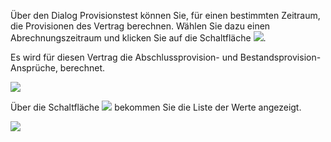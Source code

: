 Über den Dialog Provisionstest können Sie, für einen bestimmten Zeitraum, die Provisionen des Vertrag berechnen. 
Wählen Sie dazu einen Abrechnungszeitraum und klicken Sie auf die Schaltfläche ![](http://xpecto.github.io/docs/img/img_1440592833421.png).

Es wird für diesen Vertrag die Abschlussprovision- und Bestandsprovision-Ansprüche, berechnet.

![](http://xpecto.github.io/docs/img/img_1440592795229.png)

Über die Schaltfläche ![](http://xpecto.github.io/docs/img/img_1440593037818.png) bekommen Sie die Liste der Werte angezeigt.

![](http://xpecto.github.io/docs/img/img_1440593007992.png)

